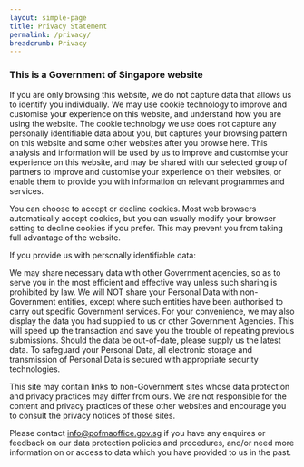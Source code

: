 ```yaml
---
layout: simple-page
title: Privacy Statement
permalink: /privacy/
breadcrumb: Privacy
---
```


### **This is a Government of Singapore website**

If you are only browsing this website, we do not capture data that allows us to identify you individually. We may use cookie technology to improve and customise your experience on this website, and understand how you are using the website. The cookie technology we use does not capture any personally identifiable data about you, but captures your browsing pattern on this website and some other websites after you browse here. This analysis and information will be used by us to improve and customise your experience on this website, and may be shared with our selected group of partners to improve and customise your experience on their websites, or enable them to provide you with information on relevant programmes and services.

You can choose to accept or decline cookies. Most web browsers automatically accept cookies, but you can usually modify your browser setting to decline cookies if you prefer. This may prevent you from taking full advantage of the website.

If you provide us with personally identifiable data:

We may share necessary data with other Government agencies, so as to serve you in the most efficient and effective way unless such sharing is prohibited by law.
We will NOT share your Personal Data with non-Government entities, except where such entities have been authorised to carry out specific Government services.
For your convenience, we may also display the data you had supplied to us or other Government Agencies. This will speed up the transaction and save you the trouble of repeating previous submissions. Should the data be out-of-date, please supply us the latest data.
To safeguard your Personal Data, all electronic storage and transmission of Personal Data is secured with appropriate security technologies.

This site may contain links to non-Government sites whose data protection and privacy practices may differ from ours. We are not responsible for the content and privacy practices of these other websites and encourage you to consult the privacy notices of those sites.

Please contact [info@pofmaoffice.gov.sg](mailto:info@pofmaoffice.gov.sg) if you have any enquires or feedback on our data protection policies and procedures, and/or need more information on or access to data which you have provided to us in the past.